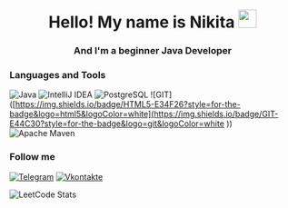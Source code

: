 <h1 align="center">Hello! My name is Nikita</a> 
<img src="https://github.com/blackcater/blackcater/raw/main/images/Hi.gif" height="32"/></h1>
<h3 align="center">And I'm a beginner Java Developer</h3>

### Languages and Tools
![Java](https://img.shields.io/badge/java-FFFFFF.svg?style=for-the-badge&logo=openjdk&logoColor=black)
![IntelliJ IDEA](https://img.shields.io/badge/IntelliJIDEA-FFFFFF.svg?style=for-the-badge&logo=intellij-idea&logoColor=black)
![PostgreSQL](https://img.shields.io/badge/PostgreSQL-316192?style=for-the-badge&logo=postgresql&logoColor=white)
![GIT]([https://img.shields.io/badge/HTML5-E34F26?style=for-the-badge&logo=html5&logoColor=white](https://img.shields.io/badge/GIT-E44C30?style=for-the-badge&logo=git&logoColor=white
))
![Apache Maven]([https://img.shields.io/badge/HTML5-E34F26?style=for-the-badge&logo=html5&logoColor=white](https://img.shields.io/badge/apache_maven-C71A36?style=for-the-badge&logo=apachemaven&logoColor=white))


### Follow me
[![Telegram](https://img.shields.io/badge/-telegram-FFFFFF?style=for-the-badge&logo=telegram&logoColor=black)](https://t.me/Colgens)
[![Vkontakte](https://img.shields.io/badge/-vkontakte-FFFFFF?style=for-the-badge&logo=VK&logoColor=black)](https://vk.com/colgens)

![LeetCode Stats](https://leetcard.jacoblin.cool/Colgens?theme=dark&font=Homenaje&ext=heatmap)



